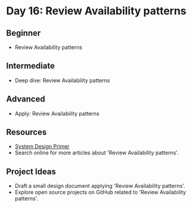# Day 16: Review Availability patterns

## Beginner
- Review Availability patterns

## Intermediate
- Deep dive: Review Availability patterns

## Advanced
- Apply: Review Availability patterns

## Resources
- [System Design Primer](https://github.com/donnemartin/system-design-primer#availability-patterns)
- Search online for more articles about 'Review Availability patterns'.

## Project Ideas
- Draft a small design document applying 'Review Availability patterns'.
- Explore open source projects on GitHub related to 'Review Availability patterns'.
